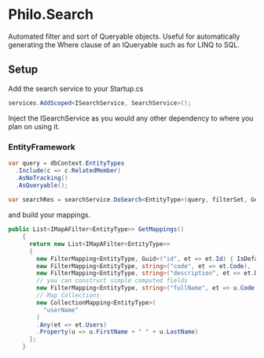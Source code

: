 # Philo.Search
Automated filter and sort of Queryable objects. Useful for automatically generating the Where clause of an IQueryable such as for LINQ to SQL.


## Setup  
Add the search service to your Startup.cs
```C#
services.AddScoped<ISearchService, SearchService>();
```

Inject the ISearchService as you would any other dependency to where you plan on using it. 

### EntityFramework 
```C#
var query = dbContext.EntityTypes
  .Include(c => c.RelatedMember)
  .AsNoTracking()
  .AsQueryable();   
   
var searchRes = searchService.DoSearch<EntityType>(query, filterSet, GetMappings());
```

and build your mappings. 

```C#
public List<IMapAFilter<EntityType>> GetMappings()
    {
      return new List<IMapAFilter<EntityType>>
      {
        new FilterMapping<EntityType, Guid>("id", et => et.Id) { IsDefaultSortFilter = true },
        new FilterMapping<EntityType, string>("code", et => et.Code),
        new FilterMapping<EntityType, string>("description", et => et.Description),
        // you can construct simple computed fields
        new FilterMapping<EntityType, string>("fullName", et => u.Code + " " + u.Description),
        // Map Collections
        new CollectionMapping<EntityType>(
          "userName"
        )
        .Any(et => et.Users)
        .Property(u => u.FirstName + " " + u.LastName)
      };
    }
